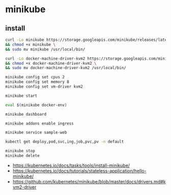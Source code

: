 # minikube

## install

```bash
curl -Lo minikube https://storage.googleapis.com/minikube/releases/latest/minikube-linux-amd64 \
&& chmod +x minikube \
&& sudo mv minikube /usr/local/bin/

curl -Lo docker-machine-driver-kvm2 https://storage.googleapis.com/minikube/releases/latest/docker-machine-driver-kvm2 \
&& chmod +x docker-machine-driver-kvm2 \
&& sudo mv docker-machine-driver-kvm2 /usr/local/bin/

minikube config set cpus 2
minikube config set memory 8
minikube config set vm-driver kvm2

minikube start

eval $(minikube docker-env)

minikube dashboard

minikube addons enable ingress

minikube service sample-web

kubectl get deploy,pod,svc,ing,job,pvc,pv -n default

minikube stop
minikube delete
```

* <https://kubernetes.io/docs/tasks/tools/install-minikube/>
* <https://kubernetes.io/docs/tutorials/stateless-application/hello-minikube/>
* <https://github.com/kubernetes/minikube/blob/master/docs/drivers.md#kvm2-driver>
